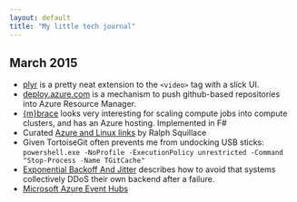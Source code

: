 ```yaml
---
layout: default
title: "My little tech journal"
---
```


## March 2015

- [plyr](https://github.com/Selz/plyr) is a pretty neat extension to the `<video>` tag with a slick UI. 
- [deploy.azure.com](https://deploy.azure.com/#/form/infohome) is a mechanism to push github-based repositories into Azure Resource Manager. 
- [{m}brace](http://www.m-brace.net/) looks very interesting for scaling compute jobs into compute clusters, and has an Azure hosting. Implemented in F#
- Curated [Azure and Linux links](http://azure.microsoft.com/en-us/documentation/articles/virtual-machines-linux-opensource/) by Ralph Squillace
- Given TortoiseGit often prevents me from undocking USB sticks: `powershell.exe -NoProfile -ExecutionPolicy unrestricted -Command "Stop-Process -Name TGitCache"`
- [Exponential Backoff And Jitter](http://www.awsarchitectureblog.com/2015/03/backoff.html) describes how to avoid that systems collectively DDoS their own backend after a failure.  
- [Microsoft Azure Event Hubs](http://robtiffany.com/azure-iot-services-event-hubs/) 
